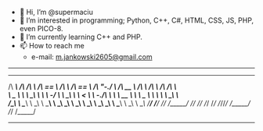 - 👋 Hi, I’m @supermaciu
- 👀 I’m interested in programming; Python, C++, C#, HTML, CSS, JS, PHP, even PICO-8.
- 🌱 I’m currently learning C++ and PHP.
- 📫 How to reach me
     - e-mail: m.jankowski2605@gmail.com
 
 
 --------------------------------------------------------------------------------------------------------
 ______     __  __     ______   ______     ______     __    __     ______     ______     __     __  __    
/\  ___\   /\ \/\ \   /\  == \ /\  ___\   /\  == \   /\ "-./  \   /\  __ \   /\  ___\   /\ \   /\ \/\ \   
\ \___  \  \ \ \_\ \  \ \  _-/ \ \  __\   \ \  __<   \ \ \-./\ \  \ \  __ \  \ \ \____  \ \ \  \ \ \_\ \  
 \/\_____\  \ \_____\  \ \_\    \ \_____\  \ \_\ \_\  \ \_\ \ \_\  \ \_\ \_\  \ \_____\  \ \_\  \ \_____\ 
  \/_____/   \/_____/   \/_/     \/_____/   \/_/ /_/   \/_/  \/_/   \/_/\/_/   \/_____/   \/_/   \/_____/ 
                                                                                                          
---------------------------------------------------------------------------------------------------------
